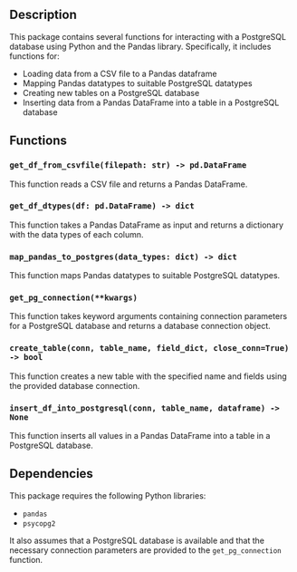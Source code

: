 ## Description

This package contains several functions for interacting with a PostgreSQL database using Python and the Pandas library. Specifically, it includes functions for:

- Loading data from a CSV file to a Pandas dataframe
- Mapping Pandas datatypes to suitable PostgreSQL datatypes
- Creating new tables on a PostgreSQL database
- Inserting data from a Pandas DataFrame into a table in a PostgreSQL database

## Functions

### `get_df_from_csvfile(filepath: str) -> pd.DataFrame`

This function reads a CSV file and returns a Pandas DataFrame.

### `get_df_dtypes(df: pd.DataFrame) -> dict`

This function takes a Pandas DataFrame as input and returns a dictionary with the data types of each column.

### `map_pandas_to_postgres(data_types: dict) -> dict`

This function maps Pandas datatypes to suitable PostgreSQL datatypes.

### `get_pg_connection(**kwargs)`

This function takes keyword arguments containing connection parameters for a PostgreSQL database and returns a database connection object.

### `create_table(conn, table_name, field_dict, close_conn=True) -> bool`

This function creates a new table with the specified name and fields using the provided database connection.

### `insert_df_into_postgresql(conn, table_name, dataframe) -> None`

This function inserts all values in a Pandas DataFrame into a table in a PostgreSQL database.

## Dependencies

This package requires the following Python libraries:

- `pandas`
- `psycopg2`

It also assumes that a PostgreSQL database is available and that the necessary connection parameters are provided to the `get_pg_connection` function.